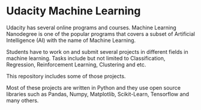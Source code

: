 # Udacity Machine Learning

Udacity has several online programs and courses. Machine Learning Nanodegree is one of the popular programs that covers a subset of  Artificial Intelligence (AI) with the name of Machine Learning.

Students have to work on and submit several projects in different fields in machine learning. Tasks include but not limited to Classification, Regression, Reinforcement Learning, Clustering and etc.

This repository includes some of those projects.

Most of these projects are written in Python and they use open source libraries such as Pandas, Numpy, Matplotlib, Scikit-Learn, Tensorflow and many others.
